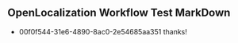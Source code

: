 ## OpenLocalization Workflow Test MarkDown
* 00f0f544-31e6-4890-8ac0-2e54685aa351 thanks!

<!--HONumber=Jul16_HO4-->


